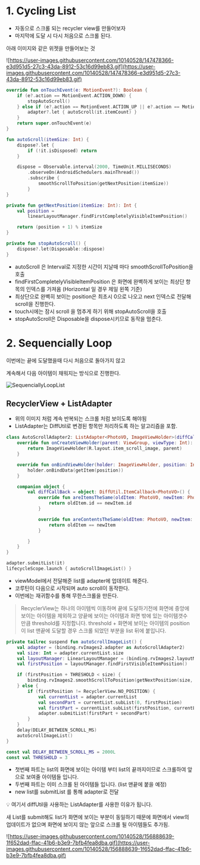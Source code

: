 # 1. Cycling List

- 자동으로 스크롤 되는 recycler view를 만들어보자
- 마지막에 도달 시 다시 처음으로 스크롤 된다.

아래 이미지와 같은 위젯을 만들어보는 것

![https://user-images.githubusercontent.com/10140528/147478366-e3d951d5-27c3-43da-8912-53c16d99eb83.gif](https://user-images.githubusercontent.com/10140528/147478366-e3d951d5-27c3-43da-8912-53c16d99eb83.gif)

```kotlin
override fun onTouchEvent(e: MotionEvent?): Boolean {
    if (e?.action == MotionEvent.ACTION_DOWN) {
        stopAutoScroll()
    } else if (e?.action == MotionEvent.ACTION_UP || e?.action == MotionEvent.ACTION_CANCEL) {
        adapter?.let { autoScroll(it.itemCount) }
    }
    return super.onTouchEvent(e)
}

fun autoScroll(itemSize: Int) {
    dispose?.let {
        if (!it.isDisposed) return
    }

    dispose = Observable.interval(2000, TimeUnit.MILLISECONDS)
        .observeOn(AndroidSchedulers.mainThread())
        .subscribe {
            smoothScrollToPosition(getNextPosition(itemSize))
        }
}

private fun getNextPosition(itemSize: Int): Int {
    val position = 
        linearLayoutManager.findFirstCompletelyVisibleItemPosition()

    return (position + 1) % itemSize
}

private fun stopAutoScroll() {
    dispose?.let(Disposable::dispose)
}
```

- autoScroll 은 Interval로 지정한 시간이 지날때 마다 smoothScrollToPosition을 호출
- findFirstCompletelyVisibleItemPosition 은 화면에 완벽하게 보이는 최상단 항목의 인덱스를 가져옴 (Horizontal 일 경우 제일 왼쪽 기준)
- 최상단으로 완벽히 보이는 position은 최초시 0으로 나오고 next 인덱스로 전달해 scroll을 진행한다.
- touch시에는 잠시 scroll 을 멈추게 하기 위해 stopAutoScroll을 호출
- stopAutoScroll은 Disposable을 dispose시키므로 동작을 멈춘다.

# 2. Sequencially Loop

이번에는 끝에 도달했을때 다시 처음으로 돌아가지 않고

계속해서 다음 아이템이 채워지는 방식으로 진행한다.

![SequenciallyLoopList](https://user-images.githubusercontent.com/10140528/156889643-39877f93-d097-4e71-9a37-127093497047.png)

## RecyclerView + ListAdapter

- 위의 이미지 처럼 계속 반복되는 스크롤 처럼 보이도록 해야됨
- ListAdapter는 DiffUtil로 변경된 항목만 처리하도록 하는 알고리즘을 포함.

```kotlin
class AutoScrollAdapter2: ListAdapter<PhotoVO, ImageViewHolder>(diffCallBack) {
    override fun onCreateViewHolder(parent: ViewGroup, viewType: Int): ImageViewHolder {
        return ImageViewHolder(R.layout.item_scroll_image, parent)
    }

    override fun onBindViewHolder(holder: ImageViewHolder, position: Int) {
        holder.onBindData(getItem(position))
    }

    companion object {
        val diffCallBack = object: DiffUtil.ItemCallback<PhotoVO>() {
            override fun areItemsTheSame(oldItem: PhotoVO, newItem: PhotoVO): Boolean {
                return oldItem.id == newItem.id
            }

            override fun areContentsTheSame(oldItem: PhotoVO, newItem: PhotoVO): Boolean {
                return oldItem == newItem
            }

        }
    }
}
```

```kotlin
adapter.submitList(it)
lifecycleScope.launch { autoScrollImageList() }
```

- viewModel에서 전달해준 list를 adapter에 업데이트 해준다.
- 코루틴이 다음으로 시작되며 auto scroll이 동작한다.
- 이번에는 재귀함수를 통해 무한스크롤을 만든다.

> RecyclerView는 하나의 아이템씩 이동하며 끝에 도달하기전에 화면에 중앙에 보이는 아이템을 제외하고 양끝에 보이는 아이템과 화면 밖에 있는 아이템갯수 만큼 threshold를 지정합니다.
> threshold + 화면에 보이는 아이템의 position이 list 맨끝에 도달할 경우 스크롤 되었던 부분을 list 뒤에 붙입니다.

```kotlin
private tailrec suspend fun autoScrollImageList() {
    val adapter = (binding.rvImages2.adapter as AutoScrollAdapter2)
    val size: Int = adapter.currentList.size
    val layoutManager: LinearLayoutManager = (binding.rvImages2.layoutManager as LinearLayoutManager)
    val firstPosition = layoutManager.findFirstVisibleItemPosition()

    if (firstPosition + THRESHOLD < size) {
        binding.rvImages2.smoothScrollToPosition(getNextPosition(size, layoutManager))
    } else {
        if (firstPosition != RecyclerView.NO_POSITION) {
            val currentList = adapter.currentList
            val secondPart = currentList.subList(0, firstPosition)
            val firstPart = currentList.subList(firstPosition, currentList.size)
            adapter.submitList(firstPart + secondPart)
        }
    }
    delay(DELAY_BETWEEN_SCROLL_MS)
    autoScrollImageList()
}

const val DELAY_BETWEEN_SCROLL_MS = 2000L
const val THRESHOLD = 3
```

- 첫번째 파트는 list의 화면에 보이는 아이템 부터 list의 끝까지이므로 스크롤하여 앞으로 보여줄 아이템들 입니다.
- 두번째 파트는 이미 스크롤 된 아이템들 입니다. (list 맨끝에 붙을 예정)
- new list를 submitList 를 통해 adapter로 전달

<aside>
💡 여기서 diffUtil을 사용하는 ListAdapter를 사용한 이유가 됩니다.

새 List를 submit해도 list가 화면에 보이는 부분이 동일하기 때문에 화면에서 view의 업데이트가 없으며 화면에 보이지 않는 앞으로 스크롤 될 아이템들도 추가됨.
</aside>

![https://user-images.githubusercontent.com/10140528/156888639-1f652dad-ffac-41b6-b3e9-7bfb4fea8dba.gif](https://user-images.githubusercontent.com/10140528/156888639-1f652dad-ffac-41b6-b3e9-7bfb4fea8dba.gif)
